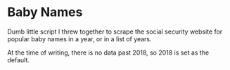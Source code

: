 # Baby Names

Dumb little script I threw together to scrape the social security website for popular baby names in a year, or in a list of years.

At the time of writing, there is no data past 2018, so 2018 is set as the default.
